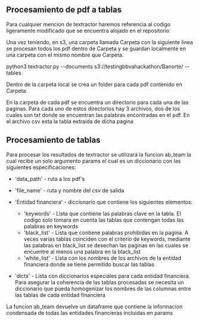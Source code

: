 

## Procesamiento de pdf a tablas
Para cualquier mencion de textractor haremos referencia al codigo ligeramente
modificado que se encuentra alojado en el repositorio


Una vez teniendo, en s3, una carpeta llamada Carpeta con la siguiente linea
se procesan todos los pdf dentro de Carpeta y se guardan localmente en una carpeta
con el mismo nombre que Carpeta.

python3 textractor.py --documents s3://testingbbvahackathon/Banorte/ --tables

Dentro de la carpeta local se crea un folder para cada pdf contenido en Carpeta.

En la carpeta de cada pdf se encuentra un directorio para cada una de las paginas.
Para cada uno de estos directorios hay 3 archivos, dos de los cuales son txt donde
se encuentran las palabras encontradas en el pdf.
En el archivo csv esta la tabla extraida de dicha pagina

## Procesamiento de tablas 
Para procesar los resultados de textractor se utilizará la funcion ab_team la
cual recibe un solo argumento params el cual es un diccionario con las siguientes
especificaciones:

* 'data_path' - ruta a los pdf's
* 'file_name' - ruta y nombre del csv de salida
* 'Entidad financiera' - diccionario que contiene los siguientes elementos:
    * 'keywords' - Lista que contiene las palabras clave en la tabla.
                     El codigo solo tomara en cuenta las tablas que contengan todas
                     las palabras en keywords
    * 'black_list' - Lista que contiene palabras prohibidas en la pagina.
                       A veces varias tablas coinciden con el criterio de keywords,
                       mediante las palabras en black_list se desechan las paginas
                       en las cuales se encuentre al menos una palabra en la
                       black_list
    * 'white_list' - Lista con los nombres de los archivos de la entidad financiera
                       donde se tiene permitido buscar las tablas

* 'dicts' - Lista con diccionarios especiales para cada entidad financiera.
            Para asegurar la coherencia de las tablas procesadas se necesita un
            diccionario que pueda homogenizar los nombres de las columnas entre
            las tablas de cada entidad financiera

La funcion ab_team devuelve un dataframe que contiene la informacion condensada
de todas las entidades financieras incluidas en params
